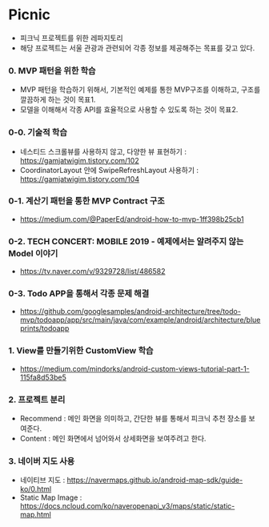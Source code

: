 # Picnic
- 피크닉 프로젝트를 위한 레파지토리
- 해당 프로젝트는 서울 관광과 관련되어 각종 정보를 제공해주는 목표를 갖고 있다.

### 0. MVP 패턴을 위한 학습
- MVP 패턴을 학습하기 위해서, 기본적인 예제를 통한 MVP구조를 이해하고, 구조를 깔끔하게 하는 것이 목표1.
- 모델을 이해해서 각종 API를 효율적으로 사용할 수 있도록 하는 것이 목표2.

### 0-0. 기술적 학습
- 네스티드 스크롤뷰를 사용하지 않고, 다양한 뷰 표현하기 : https://gamjatwigim.tistory.com/102
- CoordinatorLayout 안에 SwipeRefreshLayout 사용하기 : https://gamjatwigim.tistory.com/104
### 0-1. 계산기 패턴을 통한 MVP Contract 구조
- https://medium.com/@PaperEd/android-how-to-mvp-1ff398b25cb1

### 0-2. TECH CONCERT: MOBILE 2019 - 예제에서는 알려주지 않는 Model 이야기
- https://tv.naver.com/v/9329728/list/486582

### 0-3. Todo APP을 통해서 각종 문제 해결 
- https://github.com/googlesamples/android-architecture/tree/todo-mvp/todoapp/app/src/main/java/com/example/android/architecture/blueprints/todoapp

### 1. View를 만들기위한 CustomView 학습
- https://medium.com/mindorks/android-custom-views-tutorial-part-1-115fa8d53be5

### 2. 프로젝트 분리
- Recommend : 메인 화면을 의미하고, 간단한 뷰를 통해서 피크닉 추천 장소를 보여준다.
- Content : 메인 화면에서 넘어와서 상세화면을 보여주려고 한다.

### 3. 네이버 지도 사용
- 네이티브 지도 : https://navermaps.github.io/android-map-sdk/guide-ko/0.html
- Static Map Image : https://docs.ncloud.com/ko/naveropenapi_v3/maps/static/static-map.html
